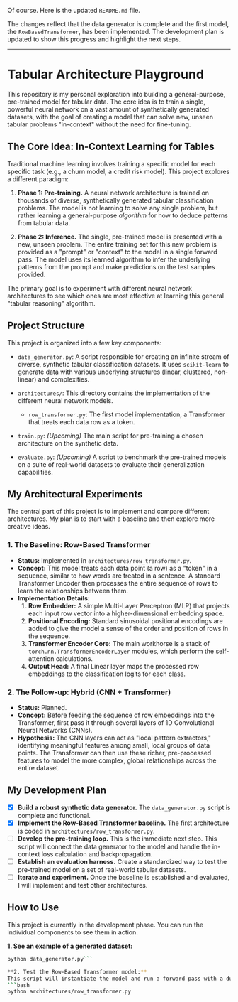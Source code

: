 Of course. Here is the updated `README.md` file.

The changes reflect that the data generator is complete and the first model, the `RowBasedTransformer`, has been implemented. The development plan is updated to show this progress and highlight the next steps.

---

# Tabular Architecture Playground

This repository is my personal exploration into building a general-purpose, pre-trained model for tabular data. The core idea is to train a single, powerful neural network on a vast amount of synthetically generated datasets, with the goal of creating a model that can solve new, unseen tabular problems "in-context" without the need for fine-tuning.

## The Core Idea: In-Context Learning for Tables

Traditional machine learning involves training a specific model for each specific task (e.g., a churn model, a credit risk model). This project explores a different paradigm:

1.  **Phase 1: Pre-training.** A neural network architecture is trained on thousands of diverse, synthetically generated tabular classification problems. The model is not learning to solve any single problem, but rather learning a general-purpose *algorithm* for how to deduce patterns from tabular data.

2.  **Phase 2: Inference.** The single, pre-trained model is presented with a new, unseen problem. The entire training set for this new problem is provided as a "prompt" or "context" to the model in a single forward pass. The model uses its learned algorithm to infer the underlying patterns from the prompt and make predictions on the test samples provided.

The primary goal is to experiment with different neural network architectures to see which ones are most effective at learning this general "tabular reasoning" algorithm.

## Project Structure

This project is organized into a few key components:

-   `data_generator.py`: A script responsible for creating an infinite stream of diverse, synthetic tabular classification datasets. It uses `scikit-learn` to generate data with various underlying structures (linear, clustered, non-linear) and complexities.

-   `architectures/`: This directory contains the implementation of the different neural network models.
    -   `row_transformer.py`: The first model implementation, a Transformer that treats each data row as a token.

-   `train.py`: *(Upcoming)* The main script for pre-training a chosen architecture on the synthetic data.

-   `evaluate.py`: *(Upcoming)* A script to benchmark the pre-trained models on a suite of real-world datasets to evaluate their generalization capabilities.

## My Architectural Experiments

The central part of this project is to implement and compare different architectures. My plan is to start with a baseline and then explore more creative ideas.

### 1. The Baseline: Row-Based Transformer

-   **Status:** Implemented in `architectures/row_transformer.py`.
-   **Concept:** This model treats each data point (a row) as a "token" in a sequence, similar to how words are treated in a sentence. A standard Transformer Encoder then processes the entire sequence of rows to learn the relationships between them.
-   **Implementation Details:**
    1.  **Row Embedder:** A simple Multi-Layer Perceptron (MLP) that projects each input row vector into a higher-dimensional embedding space.
    2.  **Positional Encoding:** Standard sinusoidal positional encodings are added to give the model a sense of the order and position of rows in the sequence.
    3.  **Transformer Encoder Core:** The main workhorse is a stack of `torch.nn.TransformerEncoderLayer` modules, which perform the self-attention calculations.
    4.  **Output Head:** A final Linear layer maps the processed row embeddings to the classification logits for each class.

### 2. The Follow-up: Hybrid (CNN + Transformer)

-   **Status:** Planned.
-   **Concept:** Before feeding the sequence of row embeddings into the Transformer, first pass it through several layers of 1D Convolutional Neural Networks (CNNs).
-   **Hypothesis:** The CNN layers can act as "local pattern extractors," identifying meaningful features among small, local groups of data points. The Transformer can then use these richer, pre-processed features to model the more complex, global relationships across the entire dataset.

## My Development Plan

-   [x] **Build a robust synthetic data generator.** The `data_generator.py` script is complete and functional.
-   [x] **Implement the Row-Based Transformer baseline.** The first architecture is coded in `architectures/row_transformer.py`.
-   [ ] **Develop the pre-training loop.** This is the immediate next step. This script will connect the data generator to the model and handle the in-context loss calculation and backpropagation.
-   [ ] **Establish an evaluation harness.** Create a standardized way to test the pre-trained model on a set of real-world tabular datasets.
-   [ ] **Iterate and experiment.** Once the baseline is established and evaluated, I will implement and test other architectures.

## How to Use

This project is currently in the development phase. You can run the individual components to see them in action.

**1. See an example of a generated dataset:**
```bash
python data_generator.py```

**2. Test the Row-Based Transformer model:**
This script will instantiate the model and run a forward pass with a dummy data tensor to verify its dimensions and functionality.
```bash
python architectures/row_transformer.py
```